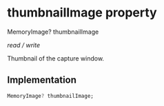 


# thumbnailImage property







MemoryImage? thumbnailImage
  
_<span class="feature">read / write</span>_



<p>Thumbnail of the capture window.</p>



## Implementation

```dart
MemoryImage? thumbnailImage;
```







